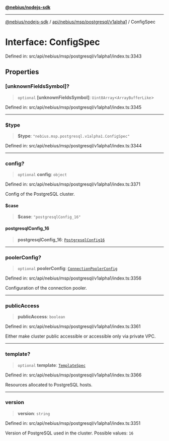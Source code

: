 [**@nebius/nodejs-sdk**](../../../../../../README.md)

***

[@nebius/nodejs-sdk](../../../../../../README.md) / [api/nebius/msp/postgresql/v1alpha1](../README.md) / ConfigSpec

# Interface: ConfigSpec

Defined in: src/api/nebius/msp/postgresql/v1alpha1/index.ts:3343

## Properties

### \[unknownFieldsSymbol\]?

> `optional` **\[unknownFieldsSymbol\]**: `Uint8Array`\<`ArrayBufferLike`\>

Defined in: src/api/nebius/msp/postgresql/v1alpha1/index.ts:3345

***

### $type

> **$type**: `"nebius.msp.postgresql.v1alpha1.ConfigSpec"`

Defined in: src/api/nebius/msp/postgresql/v1alpha1/index.ts:3344

***

### config?

> `optional` **config**: `object`

Defined in: src/api/nebius/msp/postgresql/v1alpha1/index.ts:3371

Config of the PostgreSQL cluster.

#### $case

> **$case**: `"postgresqlConfig_16"`

#### postgresqlConfig\_16

> **postgresqlConfig\_16**: [`PostgresqlConfig16`](../config/interfaces/PostgresqlConfig16.md)

***

### poolerConfig?

> `optional` **poolerConfig**: [`ConnectionPoolerConfig`](ConnectionPoolerConfig.md)

Defined in: src/api/nebius/msp/postgresql/v1alpha1/index.ts:3356

Configuration of the connection pooler.

***

### publicAccess

> **publicAccess**: `boolean`

Defined in: src/api/nebius/msp/postgresql/v1alpha1/index.ts:3361

Either make cluster public accessible or accessible only via private VPC.

***

### template?

> `optional` **template**: [`TemplateSpec`](TemplateSpec.md)

Defined in: src/api/nebius/msp/postgresql/v1alpha1/index.ts:3366

Resources allocated to PostgreSQL hosts.

***

### version

> **version**: `string`

Defined in: src/api/nebius/msp/postgresql/v1alpha1/index.ts:3351

Version of PostgreSQL used in the cluster.
 Possible values: `16`
